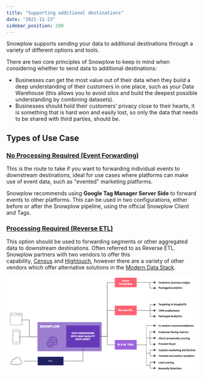```yaml
---
title: "Supporting additional destinations"
date: "2021-11-23"
sidebar_position: 100
---
```


Snowplow supports sending your data to additional destinations through a variety of different options and tools.

There are two core principles of Snowplow to keep in mind when considering whether to send data to additional destinations:

- Businesses can get the most value out of their data when they build a deep understanding of their customers in one place, such as your Data Warehouse (this allows you to avoid silos and build the deepest possible understanding by combining datasets).
- Businesses should hold their customers’ privacy close to their hearts, it is something that is hard won and easily lost, so only the data that needs to be shared with third parties, should be.

## Types of Use Case

### [No Processing Required (Event Forwarding)](/docs/forwarding-events-to-destinations/forwarding-events/)

This is the route to take if you want to forwarding individual events to downstream destinations, ideal for use cases where platforms can make use of event data, such as "evented" marketing platforms.

Snowplow recommends using **Google Tag Manager Server Side** to forward events to other platforms. This can be used in two configurations, either before or after the Snowplow pipeline, using the official Snowplow Client and Tags.

### [Processing Required (Reverse ETL)](/docs/forwarding-events-to-destinations/reverse-etl/)

This option should be used to forwarding segments or other aggregated data to downstream destinations. Often referred to as Reverse ETL. Snowplow partners with two vendors to offer this capability, [Census](https://www.getcensus.com/) and [Hightouch](https://hightouch.io/), however there are a variety of other vendors which offer alternative solutions in the [Modern Data Stack](https://snowplowanalytics.com/blog/2021/05/12/modern-data-stack/).

![](images/usecasearch.png)
